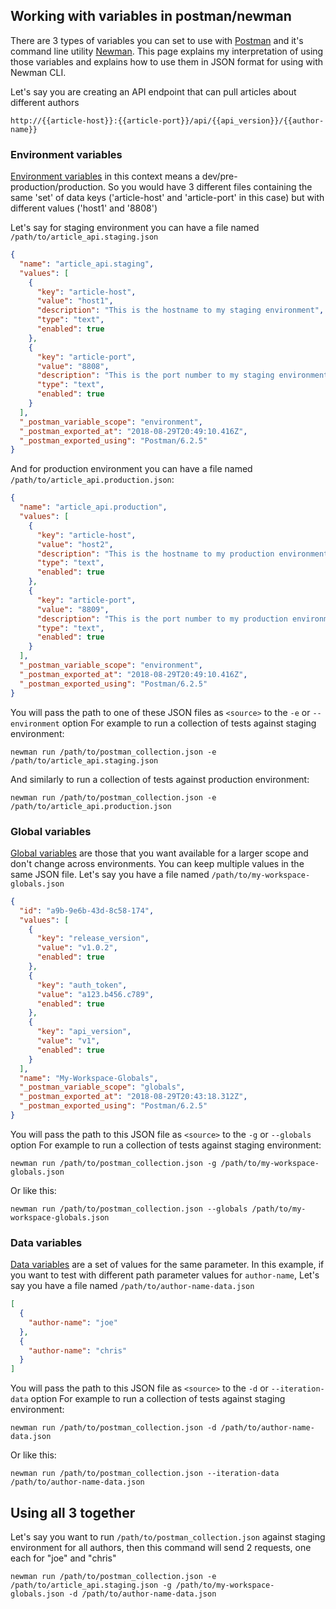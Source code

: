 ## Working with variables in postman/newman
There are 3 types of variables you can set to use with [Postman](https://www.getpostman.com/) and it's command line utility [Newman](https://github.com/postmanlabs/newman).
This page explains my interpretation of using those variables and explains how to use them in JSON format for using with Newman CLI.

Let's say you are creating an API endpoint that can pull articles about different authors
```console
http://{{article-host}}:{{article-port}}/api/{{api_version}}/{{author-name}}
```

### Environment variables
[Environment variables](https://www.getpostman.com/docs/v6/postman/environments_and_globals/manage_environments) in this context means a dev/pre-production/production.
So you would have 3 different files containing the same 'set' of data keys ('article-host' and 'article-port' in this case) but with different values ('host1' and '8808')

Let's say for staging environment you can have a file named `/path/to/article_api.staging.json`
```JSON
{
  "name": "article_api.staging",
  "values": [
    {
      "key": "article-host",
      "value": "host1",
      "description": "This is the hostname to my staging environment",
      "type": "text",
      "enabled": true
    },
    {
      "key": "article-port",
      "value": "8808",
      "description": "This is the port number to my staging environment",
      "type": "text",
      "enabled": true
    }
  ],
  "_postman_variable_scope": "environment",
  "_postman_exported_at": "2018-08-29T20:49:10.416Z",
  "_postman_exported_using": "Postman/6.2.5"
}
```
And for production environment you can have a file named `/path/to/article_api.production.json`:
```JSON
{
  "name": "article_api.production",
  "values": [
    {
      "key": "article-host",
      "value": "host2",
      "description": "This is the hostname to my production environment",
      "type": "text",
      "enabled": true
    },
    {
      "key": "article-port",
      "value": "8809",
      "description": "This is the port number to my production environment",
      "type": "text",
      "enabled": true
    }
  ],
  "_postman_variable_scope": "environment",
  "_postman_exported_at": "2018-08-29T20:49:10.416Z",
  "_postman_exported_using": "Postman/6.2.5"
}
```

You will pass the path to one of these JSON files as `<source>` to the `-e` or  `--environment` option
For example to run a collection of tests against staging environment:
```console
newman run /path/to/postman_collection.json -e /path/to/article_api.staging.json
```
And similarly to run a collection of tests against production environment:
```console
newman run /path/to/postman_collection.json -e /path/to/article_api.production.json
```

### Global variables
[Global variables](https://www.getpostman.com/docs/v6/postman/environments_and_globals/manage_globals) are those that you want available for a larger scope and don't change
across environments. You can keep multiple values in the same JSON file.
Let's say you have a file named `/path/to/my-workspace-globals.json`
```JSON
{
  "id": "a9b-9e6b-43d-8c58-174",
  "values": [
    {
      "key": "release_version",
      "value": "v1.0.2",
      "enabled": true
    },
    {
      "key": "auth_token",
      "value": "a123.b456.c789",
      "enabled": true
    },
    {
      "key": "api_version",
      "value": "v1",
      "enabled": true
    }
  ],
  "name": "My-Workspace-Globals",
  "_postman_variable_scope": "globals",
  "_postman_exported_at": "2018-08-29T20:43:18.312Z",
  "_postman_exported_using": "Postman/6.2.5"
}
```
You will pass the path to this JSON file as `<source>` to the `-g` or  `--globals` option
For example to run a collection of tests against staging environment:
```console
newman run /path/to/postman_collection.json -g /path/to/my-workspace-globals.json
```
Or like this:
```console
newman run /path/to/postman_collection.json --globals /path/to/my-workspace-globals.json
```

### Data variables
[Data variables](https://www.getpostman.com/docs/v6/postman/collection_runs/working_with_data_files) are a set of values for the same parameter. In this example, if you want to test with different
path parameter values for `author-name`,
Let's say you have a file named `/path/to/author-name-data.json`
```JSON
[
  {
    "author-name": "joe"
  },
  {
    "author-name": "chris"
  }
]
```
You will pass the path to this JSON file as `<source>` to the `-d` or  `--iteration-data` option
For example to run a collection of tests against staging environment:
```console
newman run /path/to/postman_collection.json -d /path/to/author-name-data.json
```
Or like this:
```console
newman run /path/to/postman_collection.json --iteration-data /path/to/author-name-data.json
```

## Using all 3 together
Let's say you want to run `/path/to/postman_collection.json` against staging environment for all authors, then this command will send 2 requests, one each for "joe" and "chris"
```console
newman run /path/to/postman_collection.json -e /path/to/article_api.staging.json -g /path/to/my-workspace-globals.json -d /path/to/author-name-data.json
```

